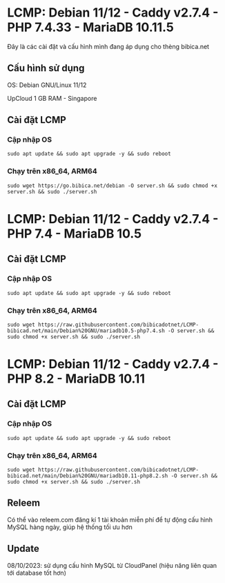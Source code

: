 # LCMP: Debian 11/12 - Caddy v2.7.4 - PHP 7.4.33 - MariaDB 10.11.5
Đây là các cài đặt và cấu hình mình đang áp dụng cho thèng bibica.net
## Cấu hình sử dụng
OS: Debian GNU/Linux 11/12

UpCloud 1 GB RAM - Singapore
## Cài đặt LCMP
### Cập nhập OS
```shell
sudo apt update && sudo apt upgrade -y && sudo reboot
```
### Chạy trên x86_64, ARM64
```shell
sudo wget https://go.bibica.net/debian -O server.sh && sudo chmod +x server.sh && sudo ./server.sh
```
# LCMP: Debian 11/12 - Caddy v2.7.4 - PHP 7.4 - MariaDB 10.5
## Cài đặt LCMP
### Cập nhập OS
```shell
sudo apt update && sudo apt upgrade -y && sudo reboot
```
### Chạy trên x86_64, ARM64
```shell
sudo wget https://raw.githubusercontent.com/bibicadotnet/LCMP-bibicad.net/main/Debian%20GNU/mariadb10.5-php7.4.sh -O server.sh && sudo chmod +x server.sh && sudo ./server.sh
```
# LCMP: Debian 11/12 - Caddy v2.7.4 - PHP 8.2 - MariaDB 10.11
## Cài đặt LCMP
### Cập nhập OS
```shell
sudo apt update && sudo apt upgrade -y && sudo reboot
```
### Chạy trên x86_64, ARM64
```shell
sudo wget https://raw.githubusercontent.com/bibicadotnet/LCMP-bibicad.net/main/Debian%20GNU/mariadb10.11-php8.2.sh -O server.sh && sudo chmod +x server.sh && sudo ./server.sh
```
## Releem
Có thể vào releem.com đăng kí 1 tài khoản miễn phí để tự động cấu hình MySQL hàng ngày, giúp hệ thống tối ưu hơn
## Update
08/10/2023: sử dụng cấu hình MySQL từ CloudPanel (hiệu năng liên quan tới database tốt hơn)
